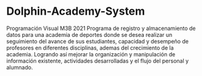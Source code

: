 # Dolphin-Academy-System
Programación Visual M3B 2021
Programa de registro y almacenamiento de datos para una academia de deportes donde se desea realizar un seguimiento del avance de sus estudiantes, capacidad y desempeño de profesores en diferentes disciplinas, ademas del crecimiento de la academia.
Logrando así mejorar la organización y manipulación de información existente, actividades desarrolladas y el flujo del personal y alumnado.
